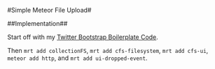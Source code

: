 #Simple Meteor File Upload#


##Implementation##

Start off with my [Twitter Bootstrap Boilerplate Code](https://github.com/ccorcos/meteor-boilerstrap).

Then `mrt add collectionFS`, `mrt add cfs-filesystem`, `mrt add cfs-ui`, `meteor add http`, and `mrt add ui-dropped-event`.